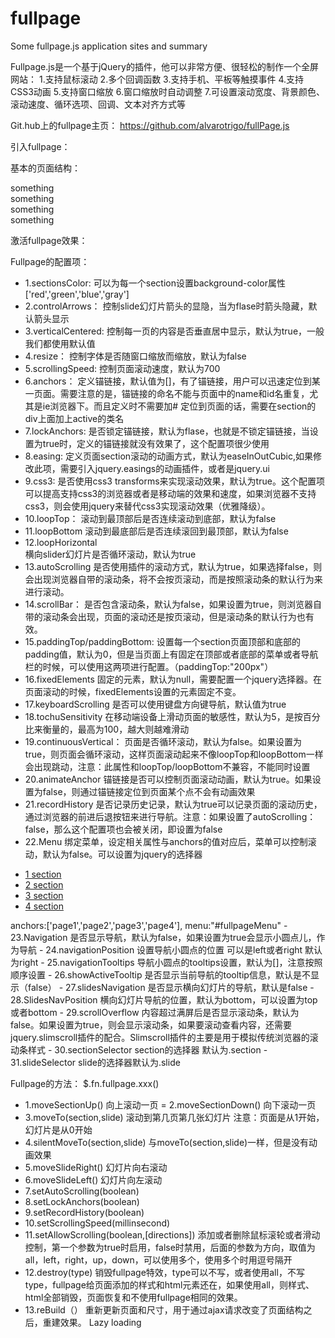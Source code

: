 # fullpage
Some fullpage.js application sites and summary

Fullpage.js是一个基于jQuery的插件，他可以非常方便、很轻松的制作一个全屏网站：
1.支持鼠标滚动
2.多个回调函数
3.支持手机、平板等触摸事件
4.支持CSS3动画
5.支持窗口缩放
6.窗口缩放时自动调整
7.可设置滚动宽度、背景颜色、滚动速度、循环选项、回调、文本对齐方式等

Git.hub上的fullpage主页：
https://github.com/alvarotrigo/fullPage.js

引入fullpage：
<link rel="stylesheet" href="https://cdnjs.cloudflare.com/ajax/libs/fullPage.js/2.6.7/jquery.fullPage.css">
        <script src="https://cdnjs.cloudflare.com/ajax/libs/jquery/2.0.0/jquery.js"></script>
        <script src="https://cdnjs.cloudflare.com/ajax/libs/fullPage.js/2.6.7/vendors/jquery.easings.min.js"></script>
        <script src="https://cdnjs.cloudflare.com/ajax/libs/fullPage.js/2.6.7/jquery.fullPage.js"></script>

基本的页面结构：

<div id="fullpage">
                <div class="section">something</div>
                <div class="section">something</div>
                <div class="section">something</div>
                <div class="section">something</div>
</div>

激活fullpage效果：
        <script>
                $(document).ready(function(){
                        $('#fullpage').fullpage();
                })
        </script>

Fullpage的配置项：

- 1.sectionsColor:
  可以为每一个section设置background-color属性
['red','green','blue','gray']
- 2.controlArrows：
控制slide幻灯片箭头的显隐，当为flase时箭头隐藏，默认箭头显示
- 3.verticalCentered:
控制每一页的内容是否垂直居中显示，默认为true，一般我们都使用默认值
- 4.resize：
控制字体是否随窗口缩放而缩放，默认为false
- 5.scrollingSpeed:
控制页面滚动速度，默认为700
- 6.anchors：
定义锚链接，默认值为[]，有了锚链接，用户可以迅速定位到某一页面。需要注意的是，锚链接的命名不能与页面中的name和id名重复，尤其是ie浏览器下。而且定义时不需要加#
定位到页面的话，需要在section的div上面加上active的类名
- 7.lockAnchors:
是否锁定锚链接，默认为flase，也就是不锁定锚链接，当设置为true时，定义的锚链接就没有效果了，这个配置项很少使用
- 8.easing:
定义页面section滚动的动画方式，默认为easeInOutCubic,如果修改此项，需要引入jquery.easings的动画插件，或者是jquery.ui
- 9.css3:
是否使用css3 transforms来实现滚动效果，默认为true。这个配置项可以提高支持css3的浏览器或者是移动端的效果和速度，如果浏览器不支持css3，则会使用jquery来替代css3实现滚动效果（优雅降级）。
- 10.loopTop：
滚动到最顶部后是否连续滚动到底部，默认为false
- 11.loopBottom
滚动到最底部后是否连续滚回到最顶部，默认为false
- 12.loopHorizontal  
横向slider幻灯片是否循环滚动，默认为true
- 13.autoScrolling
是否使用插件的滚动方式，默认为true，如果选择false，则会出现浏览器自带的滚动条，将不会按页滚动，而是按照滚动条的默认行为来进行滚动。
- 14.scrollBar：
是否包含滚动条，默认为false，如果设置为true，则浏览器自带的滚动条会出现，页面的滚动还是按页滚动，但是滚动条的默认行为也有效。
- 15.paddingTop/paddingBottom:
设置每一个section页面顶部和底部的padding值，默认为0，但是当页面上有固定在顶部或者底部的菜单或者导航栏的时候，可以使用这两项进行配置。（paddingTop:"200px"）
- 16.fixedElements
固定的元素，默认为null，需要配置一个jquery选择器。在页面滚动的时候，fixedElements设置的元素固定不变。
- 17.keyboardScrolling
是否可以使用键盘方向键导航，默认值为true
- 18.tochuSensitivity
在移动端设备上滑动页面的敏感性，默认为5，是按百分比来衡量的，最高为100，越大则越难滑动
- 19.continuousVertical：
页面是否循环滚动，默认为false。如果设置为true，则页面会循环滚动，这样页面滚动起来不像loopTop和loopBottom一样会出现跳动，注意：此属性和loopTop/loopBottom不兼容，不能同时设置
- 20.animateAnchor
锚链接是否可以控制页面滚动动画，默认为true。如果设置为false，则通过锚链接定位到页面某个点不会有动画效果
- 21.recordHistory
是否记录历史记录，默认为true可以记录页面的滚动历史，通过浏览器的前进后退按钮来进行导航。注意：如果设置了autoScrolling：false，那么这个配置项也会被关闭，即设置为false
- 22.Menu
绑定菜单，设定相关属性与anchors的值对应后，菜单可以控制滚动，默认为false。可以设置为jquery的选择器
<ul id="fullpageMenu">
                    <li date-menuanchor='page1'><a href="#page1">1 section</a></li>
                    <li date-menuanchor='page2'><a href="#page2">2 section</a></li>
                    <li date-menuanchor='page3'><a href="#page3">3 section</a></li>
                    <li date-menuanchor='page4'><a href="#page4">4 section</a></li>
            </ul>
anchors:['page1','page2','page3','page4'],
                menu:"#fullpageMenu"
- 23.Navigation
是否显示导航，默认为false，如果设置为true会显示小圆点儿，作为导航
- 24.navigationPosition
设置导航小圆点的位置 可以是left或者right 默认为right
- 25.navigationTooltips
  导航小圆点的tooltips设置，默认为[]，注意按照顺序设置
- 26.showActiveTooltip
是否显示当前导航的tooltip信息，默认是不显示（false）
- 27.slidesNavigation
是否显示横向幻灯片的导航，默认是false
- 28.SlidesNavPosition
横向幻灯片导航的位置，默认为bottom，可以设置为top或者bottom
- 29.scrollOverflow
内容超过满屏后是否显示滚动条，默认为false。如果设置为true，则会显示滚动条，如果要滚动查看内容，还需要jquery.slimscroll插件的配合。Slimscroll插件的主要是用于模拟传统浏览器的滚动条样式
- 30.sectionSelector
section的选择器 默认为.section
- 31.slideSelector
slide的选择器默认为.slide


Fullpage的方法：
$.fn.fullpage.xxx()
- 1.moveSectionUp()
向上滚动一页
= 2.moveSectionDown()
向下滚动一页
- 3.moveTo(section,slide)
滚动到第几页第几张幻灯片 注意：页面是从1开始，幻灯片是从0开始
- 4.silentMoveTo(section,slide)
与moveTo(section,slide)一样，但是没有动画效果
- 5.moveSlideRight()
幻灯片向右滚动
- 6.moveSlideLeft()
幻灯片向左滚动
- 7.setAutoScrolling(boolean)
- 8.setLockAnchors(boolean)
- 9.setRecordHistory(boolean)
- 10.setScrollingSpeed(millinsecond)
- 11.setAllowScrolling(boolean,[directions])
添加或者删除鼠标滚轮或者滑动控制，第一个参数为true时启用，false时禁用，后面的参数为方向，取值为all，left，right，up，down，可以使用多个，使用多个时用逗号隔开
- 12.destroy(type)
销毁fullpage特效，type可以不写，或者使用all，不写type，fullpage给页面添加的样式和html元素还在，如果使用all，则样式、html全部销毁，页面恢复和不使用fullpage相同的效果。
- 13.reBuild（）
重新更新页面和尺寸，用于通过ajax请求改变了页面结构之后，重建效果。
Lazy loading
